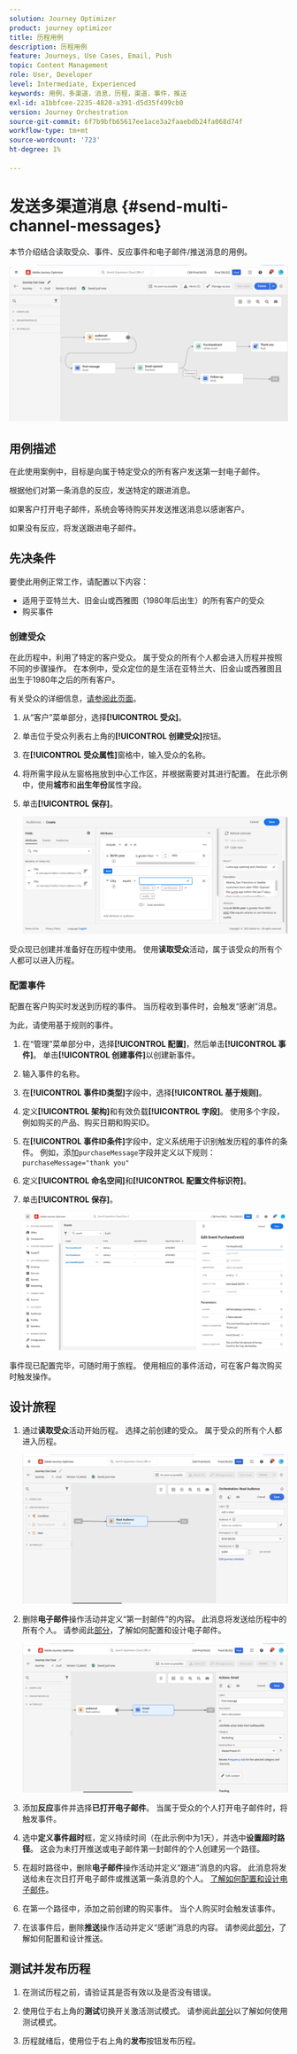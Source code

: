 ```yaml
---
solution: Journey Optimizer
product: journey optimizer
title: 历程用例
description: 历程用例
feature: Journeys, Use Cases, Email, Push
topic: Content Management
role: User, Developer
level: Intermediate, Experienced
keywords: 用例，多渠道，消息，历程，渠道，事件，推送
exl-id: a1bbfcee-2235-4820-a391-d5d35f499cb0
version: Journey Orchestration
source-git-commit: 6f7b9bfb65617ee1ace3a2faaebdb24fa068d74f
workflow-type: tm+mt
source-wordcount: '723'
ht-degree: 1%

---
```


# 发送多渠道消息 {#send-multi-channel-messages}

本节介绍结合读取受众、事件、反应事件和电子邮件/推送消息的用例。

![](assets/jo-uc1.png)

## 用例描述

在此使用案例中，目标是向属于特定受众的所有客户发送第一封电子邮件。

根据他们对第一条消息的反应，发送特定的跟进消息。

如果客户打开电子邮件，系统会等待购买并发送推送消息以感谢客户。

如果没有反应，将发送跟进电子邮件。

## 先决条件

要使此用例正常工作，请配置以下内容：

* 适用于亚特兰大、旧金山或西雅图（1980年后出生）的所有客户的受众
* 购买事件

### 创建受众

在此历程中，利用了特定的客户受众。 属于受众的所有个人都会进入历程并按照不同的步骤操作。 在本例中，受众定位的是生活在亚特兰大、旧金山或西雅图且出生于1980年之后的所有客户。

有关受众的详细信息，[请参阅此页面](../audience/about-audiences.md)。

1. 从“客户”菜单部分，选择&#x200B;**[!UICONTROL 受众]**。
1. 单击位于受众列表右上角的&#x200B;**[!UICONTROL 创建受众]**&#x200B;按钮。
1. 在&#x200B;**[!UICONTROL 受众属性]**&#x200B;窗格中，输入受众的名称。
1. 将所需字段从左窗格拖放到中心工作区，并根据需要对其进行配置。 在此示例中，使用&#x200B;**城市**&#x200B;和&#x200B;**出生年份**&#x200B;属性字段。
1. 单击&#x200B;**[!UICONTROL 保存]**。

   ![](assets/add-attributes.png)

受众现已创建并准备好在历程中使用。 使用&#x200B;**读取受众**&#x200B;活动，属于该受众的所有个人都可以进入历程。

### 配置事件

配置在客户购买时发送到历程的事件。 当历程收到事件时，会触发“感谢”消息。

为此，请使用基于规则的事件[](../event/about-events.md)。

1. 在“管理”菜单部分中，选择&#x200B;**[!UICONTROL 配置]**，然后单击&#x200B;**[!UICONTROL 事件]**。 单击&#x200B;**[!UICONTROL 创建事件]**&#x200B;以创建新事件。

1. 输入事件的名称。

1. 在&#x200B;**[!UICONTROL 事件ID类型]**&#x200B;字段中，选择&#x200B;**[!UICONTROL 基于规则]**。

1. 定义&#x200B;**[!UICONTROL 架构]**&#x200B;和有效负载&#x200B;**[!UICONTROL 字段]**。 使用多个字段，例如购买的产品、购买日期和购买ID。

1. 在&#x200B;**[!UICONTROL 事件ID条件]**&#x200B;字段中，定义系统用于识别触发历程的事件的条件。 例如，添加`purchaseMessage`字段并定义以下规则： `purchaseMessage="thank you"`

1. 定义&#x200B;**[!UICONTROL 命名空间]**&#x200B;和&#x200B;**[!UICONTROL 配置文件标识符]**。

1. 单击&#x200B;**[!UICONTROL 保存]**。

   ![](assets/jo-uc2.png)

事件现已配置完毕，可随时用于旅程。 使用相应的事件活动，可在客户每次购买时触发操作。

## 设计旅程

1. 通过&#x200B;**读取受众**&#x200B;活动开始历程。 选择之前创建的受众。 属于受众的所有个人都进入历程。

   ![](assets/jo-uc4.png)

1. 删除&#x200B;**电子邮件**&#x200B;操作活动并定义“第一封邮件”的内容。 此消息将发送给历程中的所有个人。 请参阅此[部分](../email/create-email.md)，了解如何配置和设计电子邮件。

   ![](assets/jo-uc5.png)

1. 添加&#x200B;**反应**&#x200B;事件并选择&#x200B;**已打开电子邮件**。 当属于受众的个人打开电子邮件时，将触发事件。

1. 选中&#x200B;**定义事件超时**&#x200B;框，定义持续时间（在此示例中为1天），并选中&#x200B;**设置超时路径**。 这会为未打开推送或电子邮件第一封邮件的个人创建另一个路径。

1. 在超时路径中，删除&#x200B;**电子邮件**&#x200B;操作活动并定义“跟进”消息的内容。 此消息将发送给未在次日打开电子邮件或推送第一条消息的个人。 [了解如何配置和设计电子邮件](../email/create-email.md)。

1. 在第一个路径中，添加之前创建的购买事件。 当个人购买时会触发该事件。

1. 在该事件后，删除&#x200B;**推送**&#x200B;操作活动并定义“感谢”消息的内容。 请参阅此[部分](../push/create-push.md)，了解如何配置和设计推送。

## 测试并发布历程

1. 在测试历程之前，请验证其是否有效以及是否没有错误。

1. 使用位于右上角的&#x200B;**测试**&#x200B;切换开关激活测试模式。 请参阅此[部分](testing-the-journey.md)以了解如何使用测试模式。

1. 历程就绪后，使用位于右上角的&#x200B;**发布**&#x200B;按钮发布历程。
